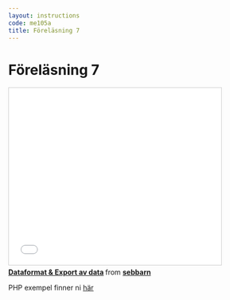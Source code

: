 ```yaml
---
layout: instructions
code: me105a
title: Föreläsning 7
---
```


# Föreläsning 7

<div class="video">
    <iframe src="//www.slideshare.net/slideshow/embed_code/40196107" width="427" height="356" frameborder="0" marginwidth="0" marginheight="0" scrolling="no" style="border:1px solid #CCC; border-width:1px; margin-bottom:5px; max-width: 100%;" allowfullscreen> </iframe> <div style="margin-bottom:5px"> <strong> <a href="https://www.slideshare.net/sebbarn/dataformat-export-av-data" title="Dataformat &amp; Export av data" target="_blank">Dataformat &amp; Export av data</a> </strong> from <strong><a href="http://www.slideshare.net/sebbarn" target="_blank">sebbarn</a></strong> </div>
</div>

PHP exempel finner ni [här](/assets/zip/export_dataformats.php.zip)
